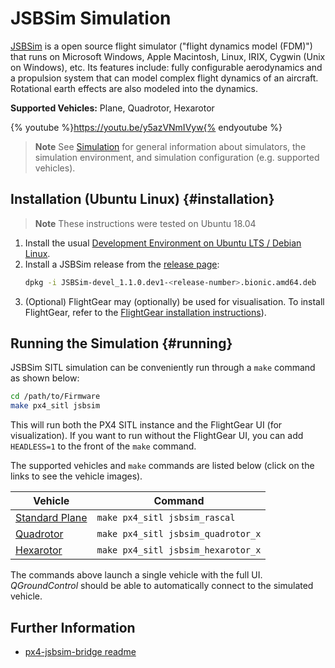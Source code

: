 # JSBSim Simulation

[JSBSim](http://jsbsim.sourceforge.net/index.html) is a open source flight simulator ("flight dynamics model (FDM)") that runs on Microsoft Windows, Apple Macintosh, Linux, IRIX, Cygwin (Unix on Windows), etc.
Its features include: fully configurable aerodynamics and a propulsion system that can model complex flight dynamics of an aircraft.
Rotational earth effects are also modeled into the dynamics. 


**Supported Vehicles:** Plane, Quadrotor, Hexarotor

{% youtube %}https://youtu.be/y5azVNmIVyw{% endyoutube %}


> **Note** See [Simulation](/simulation/README.md) for general information about simulators, the simulation environment, and simulation configuration (e.g. supported vehicles).


## Installation (Ubuntu Linux) {#installation}

> **Note** These instructions were tested on Ubuntu 18.04

1. Install the usual [Development Environment on Ubuntu LTS / Debian Linux](../setup/dev_env_linux_ubuntu.md).
1. Install a JSBSim release from the [release page](https://github.com/JSBSim-Team/jsbsim/releases/tag/Linux): 
   ```sh
   dpkg -i JSBSim-devel_1.1.0.dev1-<release-number>.bionic.amd64.deb
   ```
1. (Optional) FlightGear may (optionally) be used for visualisation.
   To install FlightGear, refer to the [FlightGear installation instructions](../simulation/flightgear.md)).

## Running the Simulation {#running}

JSBSim SITL simulation can be conveniently run through a `make` command as shown below:
```sh
cd /path/to/Firmware
make px4_sitl jsbsim
```
This will run both the PX4 SITL instance and the FlightGear UI (for visualization).
If you want to run without the FlightGear UI, you can add `HEADLESS=1` to the front of the `make` command.

The supported vehicles and `make` commands are listed below (click on the links to see the vehicle images).

Vehicle | Command
--- | ---
[Standard Plane]() | `make px4_sitl jsbsim_rascal`
[Quadrotor]() | `make px4_sitl jsbsim_quadrotor_x`
[Hexarotor]() | `make px4_sitl jsbsim_hexarotor_x`

The commands above launch a single vehicle with the full UI.
*QGroundControl* should be able to automatically connect to the simulated vehicle.


## Further Information

* [px4-jsbsim-bridge readme](https://github.com/Auterion/px4-jsbsim-bridge)
